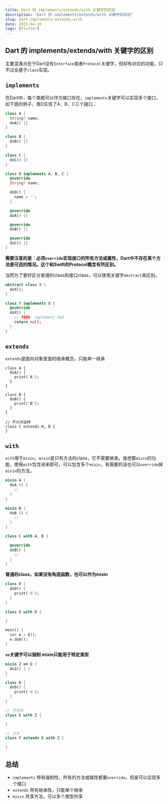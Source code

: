 ```yaml
---
title: Dart 的 implements/extends/with 关键字的区别
description: "Dart 的 implements/extends/with 关键字的区别"
slug: dart-implements-extends-with
date: 2021-04-10
tags: [Flutter]
---
```


## Dart 的 implements/extends/with 关键字的区别

主要混淆点在于Dart没有`Interface`或者`Protocol`关键字，但却有对应的功能，只不过全基于`class`实现。

<!-- truncate -->

## `implements`

在Dart中，每个类都可以作为接口存在，`implements`关键字可以实现多个接口，如下面的例子，类D实现了A、B、C三个接口：

```dart
class A {
  String? name;
  doA() {}
}

class B {
  doB() {}
}

class C {
  doC() {}
}

class D implements A, B, C {
  @override
  String? name;

  doD() {
    name = '';
  }

  @override
  doA() {}

  @override
  doB() {}

  @override
  doC() {}
}
```

**需要注意的是：必须`override`实现接口的所有方法或属性，Dart中不存在某个方法是可选的情况。这个和Swift的Protocol概念有所区别。**

当然为了更好区分普通的class和接口class，可以使用关键字`abstract`来区别。

```dart
abstract class X {
  doX();
}

class Y implements X {
  @override
  doX() {
    // TODO: implement doX
    return null;
  }
}
```


## `extends`

`extends`是面向对象里面的继承概念，只能单一继承

```
class A {
  doA() {
    print('A');
  }
}

class B {
  doB() {
    print('B');
  }
}

// 不允许这样
class C extends A, B {
}
```


## `with`

`with`用于`mixin`。`mixin`是只有方法的class，它不需要继承。谁想要`mixin`的功能，使用`with`包含进来即可，可以包含多个`mixin`，有需要的话也可以`override`掉`mixin`的方法。

```dart
mixin A {
  doA () {
    //
  }
}

mixin B {
  doB () {
    //
  }
}

class C with A, B {

  @override
  doB() {
    //
  }
}
```

**普通的class，如果没有构造函数，也可以作为mixin**

```dart
class D {
  doD() {
    print('d');
  }
}

class E with D {

}

main() {
  var e = E();
  e.doD();
}
```

**`on`关键字可以强制 mixin只能用于特定类型**

```dart
mixin Z on D {
  doZ() { }
}

class D {
  doD() {
    print('d');
  }
}

// 不允许
class E with Z {

}

// 允许
class F extends D with Z {

}
```




## 总结

- `implements` 带有强制性，所有的方法或属性都要`override`，但是可以实现多个接口
- `extends` 带有继承性，只能单个继承
- `mixin` 共享方法，可以多个类型共享
